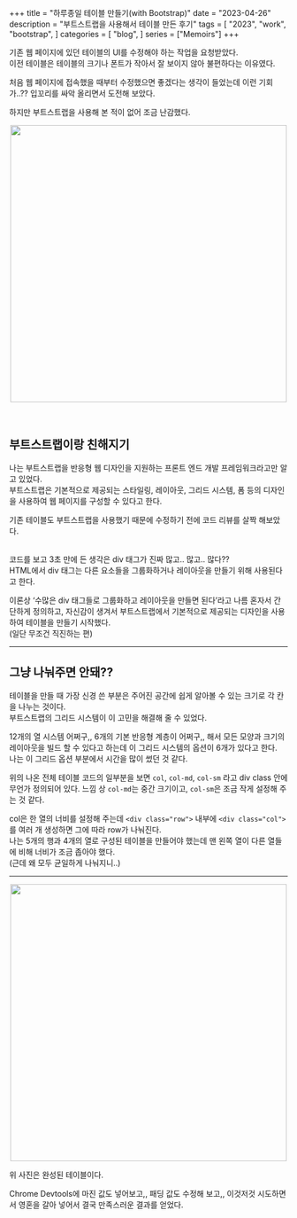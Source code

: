 +++
title = "하루종일 테이블 만들기(with Bootstrap)"
date = "2023-04-26"
description = "부트스트랩을 사용해서 테이블 만든 후기"
tags = [
    "2023",
    "work",
    "bootstrap",
]
categories = [
    "blog",
]
series = ["Memoirs"]
+++

기존 웹 페이지에 있던 테이블의 UI를 수정해야 하는 작업을 요청받았다. <br> 이전 테이블은 테이블의 크기나 폰트가 작아서 잘 보이지 않아 불편하다는 이유였다.

처음 웹 페이지에 접속했을 때부터 수정했으면 좋겠다는 생각이 들었는데 이런 기회가..?? 입꼬리를 싸악 올리면서 도전해 보았다.

하지만 부트스트랩을 사용해 본 적이 없어 조금 난감했다.

<p align="center"><img src="https://github.com/kmseunh/blog/assets/105186724/70f7f521-9294-47b9-8318-a2cf06b36b6a" width="500"></p>

<!--more-->

<br>

## 부트스트랩이랑 친해지기

나는 부트스트랩을 반응형 웹 디자인을 지원하는 프론트 엔드 개발 프레임워크라고만 알고 있었다. <br> 부트스트랩은 기본적으로 제공되는 스타일링, 레이아웃, 그리드 시스템, 폼 등의 디자인을 사용하여 웹 페이지를 구성할 수 있다고 한다.

기존 테이블도 부트스트랩을 사용했기 때문에 수정하기 전에 코드 리뷰를 살짝 해보았다.
<script src="https://gist.github.com/kmseunh/b3b9e2f826ef682118f12b80413e65c0.js"></script>

<br>
코드를 보고 3초 만에 든 생각은 div 태그가 진짜 많고.. 많고.. 많다?? <br> HTML에서 div 태그는 다른 요소들을 그룹화하거나 레이아웃을 만들기 위해 사용된다고 한다.

이론상 ‘수많은 div 태그들로 그룹화하고 레이아웃을 만들면 된다’라고 나름 혼자서 간단하게 정의하고, 자신감이 생겨서 부트스트랩에서 기본적으로 제공되는 디자인을 사용하여 테이블을 만들기 시작했다. <br> (일단 무조건 직진하는 편)

<hr>

## 그냥 나눠주면 안돼??

테이블을 만들 때 가장 신경 쓴 부분은 주어진 공간에 쉽게 알아볼 수 있는 크기로 각 칸을 나누는 것이다. <br> 부트스트랩의 그리드 시스템이 이 고민을 해결해 줄 수 있었다.

12개의 열 시스템 어쩌구,, 6개의 기본 반응형 계층이 어쩌구,, 해서 모든 모양과 크기의 레이아웃을 빌드 할 수 있다고 하는데 이 그리드 시스템의 옵션이 6개가 있다고 한다. <br> 나는 이 그리드 옵션 부분에서 시간을 많이 썼던 것 같다.

위의 나온 전체 테이블 코드의 일부분을 보면 `col`, `col-md`, `col-sm` 라고 div class 안에 무언가 정의되어 있다.
느낌 상 `col-md`는 중간 크기이고, `col-sm`은 조금 작게 설정해 주는 것 같다.

col은 한 열의 너비를 설정해 주는데 `<div class="row">` 내부에 `<div class="col">` 를 여러 개 생성하면 그에 따라 row가 나눠진다. <br> 나는 5개의 행과 4개의 열로 구성된 테이블을 만들어야 했는데 맨 왼쪽 열이 다른 열들에 비해 너비가 조금 좁아야 했다.<br>(근데 왜 모두 균일하게 나눠지니..)

<hr>

<p align="center"><img src="https://github.com/kmseunh/react-gallery/assets/105186724/dfb2c2c3-7da8-4d1d-87a6-897ad3fbc510" width="500"></p>

위 사진은 완성된 테이블이다.

Chrome Devtools에 마진 값도 넣어보고,, 패딩 값도 수정해 보고,, 이것저것 시도하면서 영혼을 갈아 넣어서 결국 만족스러운 결과를 얻었다.
